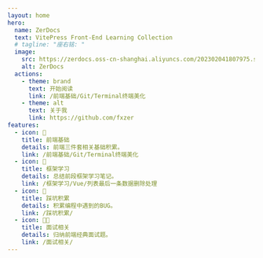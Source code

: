 ```yaml
---
layout: home
hero:
  name: ZerDocs
  text: VitePress Front-End Learning Collection
  # tagline: "座右铭: "
  image:
    src: https://zerdocs.oss-cn-shanghai.aliyuncs.com/202302041807975.svg
    alt: ZerDocs
  actions:
    - theme: brand
      text: 开始阅读
      link: /前端基础/Git/Terminal终端美化
    - theme: alt
      text: 关于我
      link: https://github.com/fxzer
features:
  - icon: 🎨
    title: 前端基础
    details: 前端三件套相关基础积累。
    link: /前端基础/Git/Terminal终端美化
  - icon: 🚚
    title: 框架学习
    details: 总结前段框架学习笔记。
    link: /框架学习/Vue/列表最后一条数据删除处理
  - icon: 📝
    title: 踩坑积累
    details: 积累编程中遇到的BUG。
    link: /踩坑积累/
  - icon: 🧑‍💻
    title: 面试相关
    details: 归纳前端经典面试题。
    link: /面试相关/
---
```

